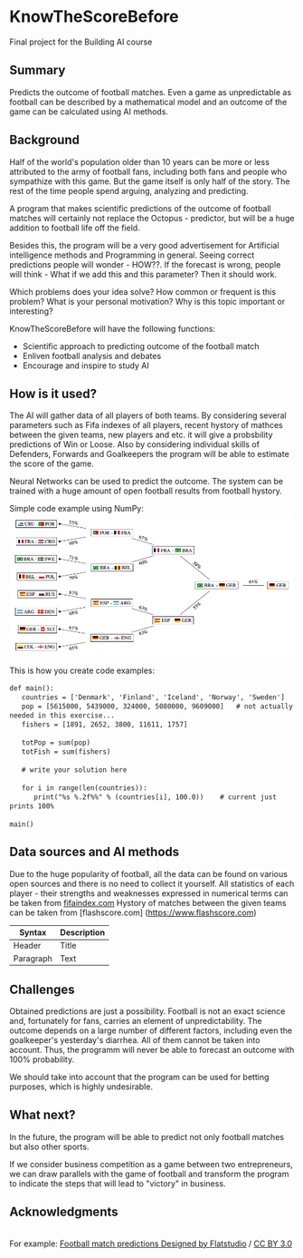 # KnowTheScoreBefore

Final project for the Building AI course

## Summary

Predicts the outcome of football matches. Even a game as unpredictable as football can be described by a mathematical model and an outcome of the game can be calculated using AI methods.


## Background


Half of the world's population older than 10 years can be more or less attributed to the army of football fans, including both fans and people who sympathize with this game. But the game itself is only half of the story. The rest of the time people spend arguing, analyzing and predicting. 

A program that makes scientific predictions of the outcome of football matches will certainly not replace the Octopus - predictor, but will be a huge addition to football life off the field.

Besides this, the program will be a very good advertisement for Artificial intelligence methods and Programming in general. Seeing correct predictions people will wonder - HOW??. If the forecast is wrong, people will think - What if we add this and this parameter? Then it should work.


Which problems does your idea solve? How common or frequent is this problem? What is your personal motivation? Why is this topic important or interesting?

KnowTheScoreBefore will have the following functions:
* Scientific approach to predicting outcome of the football match
* Enliven football analysis and debates
* Encourage and inspire to study AI


## How is it used?

The AI will gather data of all players of both teams. By considering several parameters such as Fifa indexes of all players, recent hystory of mathces between the given teams, new players and etc. it will give a probsbility predictions of Win or Loose. Also by considering individual skills of Defenders, Forwards and Goalkeepers the program will be able to estimate the score of the game.

Neural Networks can be used to predict the outcome. The system can be trained with a huge amount of open football results from football hystory.

Simple code example using NumPy:
![football match predictions](/AI.png)


This is how you create code examples:
```
def main():
   countries = ['Denmark', 'Finland', 'Iceland', 'Norway', 'Sweden']
   pop = [5615000, 5439000, 324000, 5080000, 9609000]   # not actually needed in this exercise...
   fishers = [1891, 2652, 3800, 11611, 1757]

   totPop = sum(pop)
   totFish = sum(fishers)

   # write your solution here

   for i in range(len(countries)):
      print("%s %.2f%%" % (countries[i], 100.0))    # current just prints 100%

main()
```


## Data sources and AI methods

Due to the huge popularity of football, all the data can be found on various open sources and there is no need to collect it yourself. 
All statistics of each player - their strengths and weaknesses expressed in numerical terms can be taken from [fifaindex.com](https://www.fifaindex.com)
Hystory of matches between the given teams can be taken from [flashscore.com] (https://www.flashscore.com)


| Syntax      | Description |
| ----------- | ----------- |
| Header      | Title       |
| Paragraph   | Text        |

## Challenges

Obtained predictions are just a possibility. Football is not an exact science and, fortunately for fans, carries an element of unpredictability. The outcome depends on a large number of different factors, including even the goalkeeper's yesterday's diarrhea. All of them cannot be taken into account. Thus, the programm will never be able to forecast an outcome with 100% probability.

We should take into account that the program can be used for betting purposes, which is highly undesirable.

## What next?

In the future, the program will be able to predict not only football matches but also other sports. 

If we consider business competition as a game between two entrepreneurs, we can draw parallels with the game of football and transform the program to indicate the steps that will lead to "victory" in business.


## Acknowledgments

  <br>For example: [Football match predictions Designed by Flatstudio](https://naked-science.ru/article/sci/iskusstvennyy-intellekt-predskazal) / [CC BY 3.0](https://creativecommons.org/licenses/by/3.0)
